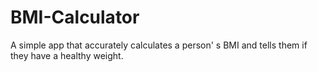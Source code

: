 # BMI-Calculator
A simple app that accurately calculates a person' s BMI and tells them if they have a healthy weight.
